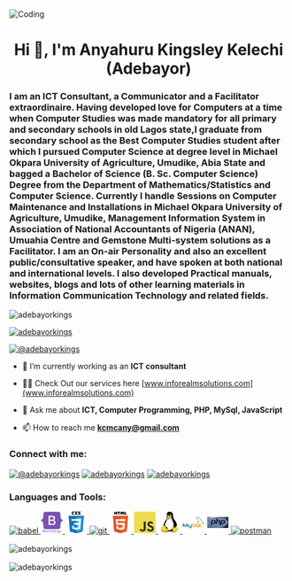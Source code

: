 <img align="center" alt="Coding" width="500" height="300" src="https://image.shutterstock.com/image-vector/ict-banner-web-icon-business-260nw-2114637353.jpg" />

<h1 align="center">Hi 👋, I'm Anyahuru Kingsley Kelechi (Adebayor)</h1>
<h3 align="left">I am an ICT Consultant, a Communicator and a Facilitator extraordinaire. Having developed love for Computers at a time when Computer Studies was made mandatory for all primary and secondary schools in old Lagos state,I graduate from secondary school as the Best Computer Studies student after which I pursued Computer Science at degree level in Michael Okpara University of Agriculture, Umudike, Abia State and bagged a Bachelor of Science (B. Sc. Computer Science) Degree from the Department of Mathematics/Statistics and Computer Science. Currently I handle Sessions on Computer Maintenance and Installations in Michael Okpara University of Agriculture, Umudike, Management Information System in Association of National Accountants of Nigeria (ANAN), Umuahia Centre and Gemstone Multi-system solutions as a Facilitator. I am an On-air Personality and also an excellent public/consultative speaker, and have spoken at both national and international levels. I also developed Practical manuals, websites, blogs and lots of other learning materials in Information Communication Technology and related fields.</h3>

<p align="left"> <img src="https://komarev.com/ghpvc/?username=adebayorkings&label=Profile%20views&color=0e75b6&style=flat" alt="adebayorkings" /> </p>

<p align="left"> <a href="https://github.com/ryo-ma/github-profile-trophy"><img src="https://github-profile-trophy.vercel.app/?username=adebayorkings" alt="adebayorkings" /></a> </p>

<p align="left"> <a href="https://twitter.com/@adebayorkings" target="blank"><img src="https://img.shields.io/twitter/follow/@adebayorkings?logo=twitter&style=for-the-badge" alt="@adebayorkings" /></a> </p>

- 🔭 I’m currently working as an **ICT consultant**

- 👨‍💻 Check Out our services here [www.inforealmsolutions.com](www.inforealmsolutions.com)

- 💬 Ask me about **ICT, Computer Programming, PHP, MySql, JavaScript**

- 📫 How to reach me **kcmcany@gmail.com**

<h3 align="left">Connect with me:</h3>
<p align="left">
<a href="https://twitter.com/@adebayorkings" target="blank"><img align="center" src="https://raw.githubusercontent.com/rahuldkjain/github-profile-readme-generator/master/src/images/icons/Social/twitter.svg" alt="@adebayorkings" height="30" width="40" /></a>
<a href="https://linkedin.com/in/adebayorkings" target="blank"><img align="center" src="https://raw.githubusercontent.com/rahuldkjain/github-profile-readme-generator/master/src/images/icons/Social/linked-in-alt.svg" alt="adebayorkings" height="30" width="40" /></a>
<a href="https://fb.com/adebayorkings" target="blank"><img align="center" src="https://raw.githubusercontent.com/rahuldkjain/github-profile-readme-generator/master/src/images/icons/Social/facebook.svg" alt="adebayorkings" height="30" width="40" /></a>
</p>

<h3 align="left">Languages and Tools:</h3>
<p align="left"> <a href="https://babeljs.io/" target="_blank" rel="noreferrer"> <img src="https://www.vectorlogo.zone/logos/babeljs/babeljs-icon.svg" alt="babel" width="40" height="40"/> </a> <a href="https://getbootstrap.com" target="_blank" rel="noreferrer"> <img src="https://raw.githubusercontent.com/devicons/devicon/master/icons/bootstrap/bootstrap-plain-wordmark.svg" alt="bootstrap" width="40" height="40"/> </a> <a href="https://www.w3schools.com/css/" target="_blank" rel="noreferrer"> <img src="https://raw.githubusercontent.com/devicons/devicon/master/icons/css3/css3-original-wordmark.svg" alt="css3" width="40" height="40"/> </a> <a href="https://git-scm.com/" target="_blank" rel="noreferrer"> <img src="https://www.vectorlogo.zone/logos/git-scm/git-scm-icon.svg" alt="git" width="40" height="40"/> </a> <a href="https://www.w3.org/html/" target="_blank" rel="noreferrer"> <img src="https://raw.githubusercontent.com/devicons/devicon/master/icons/html5/html5-original-wordmark.svg" alt="html5" width="40" height="40"/> </a> <a href="https://developer.mozilla.org/en-US/docs/Web/JavaScript" target="_blank" rel="noreferrer"> <img src="https://raw.githubusercontent.com/devicons/devicon/master/icons/javascript/javascript-original.svg" alt="javascript" width="40" height="40"/> </a> <a href="https://www.linux.org/" target="_blank" rel="noreferrer"> <img src="https://raw.githubusercontent.com/devicons/devicon/master/icons/linux/linux-original.svg" alt="linux" width="40" height="40"/> </a> <a href="https://www.mysql.com/" target="_blank" rel="noreferrer"> <img src="https://raw.githubusercontent.com/devicons/devicon/master/icons/mysql/mysql-original-wordmark.svg" alt="mysql" width="40" height="40"/> </a> <a href="https://www.php.net" target="_blank" rel="noreferrer"> <img src="https://raw.githubusercontent.com/devicons/devicon/master/icons/php/php-original.svg" alt="php" width="40" height="40"/> </a> <a href="https://postman.com" target="_blank" rel="noreferrer"> <img src="https://www.vectorlogo.zone/logos/getpostman/getpostman-icon.svg" alt="postman" width="40" height="40"/> </a> </p>

<p><img align="center" src="https://github-readme-stats.vercel.app/api/top-langs?username=adebayorkings&show_icons=true&locale=en&layout=compact" alt="adebayorkings" /></p>

<p><img align="center" src="https://github-readme-streak-stats.herokuapp.com/?user=adebayorkings&" alt="adebayorkings" /></p>
